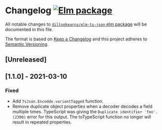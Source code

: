 # Changelog [![Elm package](https://img.shields.io/elm-package/v/dillonkearns/elm-ts-json.svg)](https://package.elm-lang.org/packages/dillonkearns/elm-ts-json/latest/)

All notable changes to
[`dillonkearns/elm-ts-json` elm package](http://package.elm-lang.org/packages/dillonkearns/elm-ts-json/latest)
will be documented in this file.

The format is based on [Keep a Changelog](http://keepachangelog.com/en/1.0.0/)
and this project adheres to [Semantic Versioning](http://semver.org/spec/v2.0.0.html).

## [Unreleased]

## [1.1.0] - 2021-03-10

### Fixed

- Add `TsJson.Encodde.variantTagged` function.
- Remove duplicate object properties when a decoder decodes a field multiple times. TypeScript was giving the `Duplicate identifier 'foo'.(2300)` error for this output. The toTypeScript function no longer will result in repeated properties.
